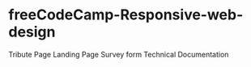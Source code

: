 # freeCodeCamp-Responsive-web-design
Tribute Page
Landing Page
Survey form
Technical Documentation


